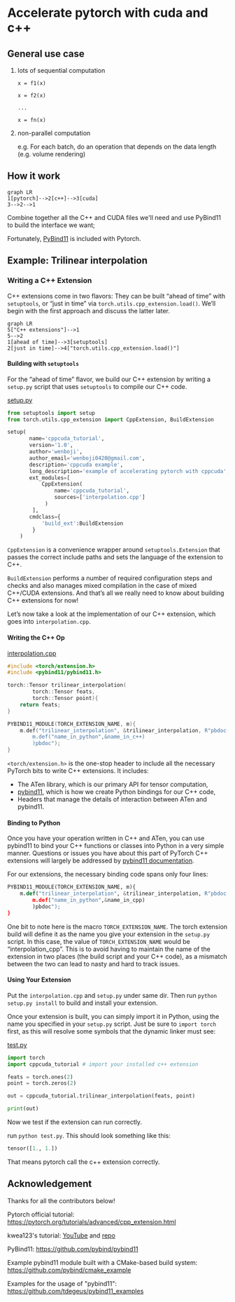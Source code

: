# Accelerate pytorch with cuda and c++

## General use case

1. lots of sequential computation

   ```
   x = f1(x)
   
   x = f2(x)
   
   ...
   
   x = fn(x)
   ```

2. non-parallel computation

   e.g. For each batch, do an operation that depends on the data length (e.g. volume rendering)

## How it work

```mermaid
graph LR
1[pytorch]-->2[c++]-->3[cuda]
3-->2-->1
```

Combine together all the C++ and CUDA files we'll need and use PyBind11 to build the interface we want; 

Fortunately, [PyBind11](https://github.com/pybind/pybind11) is included with Pytorch.

## Example: Trilinear interpolation

### Writing a C++ Extension

C++ extensions come in two flavors: They can be built “ahead of time” with `setuptools`, or “just in time” via `torch.utils.cpp_extension.load()`. We’ll begin with the first approach and discuss the latter later.

```mermaid
graph LR
5["C++ extensions"]-->1
5-->2
1[ahead of time]-->3[setuptools]
2[just in time]-->4["torch.utils.cpp_extension.load()"]
```

#### Building with `setuptools`

For the “ahead of time” flavor, we build our C++ extension by writing a `setup.py` script that uses `setuptools` to compile our C++ code. 

[setup.py](./setup.py)

```python
from setuptools import setup
from torch.utils.cpp_extension import CppExtension, BuildExtension

setup(
       name='cppcuda_tutorial',
       version='1.0',
       author='wenboji',
       author_email='wenboji0420@gmail.com',
       description='cppcuda example',
       long_description='example of accelerating pytorch with cppcuda',
       ext_modules=[
           CppExtension(
               name='cppcuda_tutorial',
               sources=['interpolation.cpp']
            )
        ],
       cmdclass={
           'build_ext':BuildExtension
        }
    )
```

`CppExtension` is a convenience wrapper around `setuptools.Extension` that passes the correct include paths and sets the language of the extension to C++. 

`BuildExtension` performs a number of required configuration steps and checks and also manages mixed compilation in the case of mixed C++/CUDA extensions. And that’s all we really need to know about building C++ extensions for now! 

Let’s now take a look at the implementation of our C++ extension, which goes into `interpolation.cpp`.

#### Writing the C++ Op

[interpolation.cpp](./interpolation.cpp)

```c++
#include <torch/extension.h>
#include <pybind11/pybind11.h>

torch::Tensor trilinear_interpolation(
		torch::Tensor feats,
		torch::Tensor point){
	return feats;
}

PYBIND11_MODULE(TORCH_EXTENSION_NAME, m){
	m.def("trilinear_interpolation", &trilinear_interpolation, R"pbdoc(
		m.def("name_in_python",&name_in_c++)
		)pbdoc");
}

```

`<torch/extension.h>` is the one-stop header to include all the necessary PyTorch bits to write C++ extensions. It includes:

- The ATen library, which is our primary API for tensor computation,
- [pybind11](https://github.com/pybind/pybind11), which is how we create Python bindings for our C++ code,
- Headers that manage the details of interaction between ATen and pybind11.

#### Binding to Python

Once you have your operation written in C++ and ATen, you can use pybind11 to bind your C++ functions or classes into Python in a very simple manner. Questions or issues you have about this part of PyTorch C++ extensions will largely be addressed by [pybind11 documentation](https://pybind11.readthedocs.io/en/stable/).

For our extensions, the necessary binding code spans only four lines:

```python
PYBIND11_MODULE(TORCH_EXTENSION_NAME, m){
	m.def("trilinear_interpolation", &trilinear_interpolation, R"pbdoc(
		m.def("name_in_python",&name_in_cpp)
		)pbdoc");
}
```

One bit to note here is the macro `TORCH_EXTENSION_NAME`. The torch extension build will define it as the name you give your extension in the `setup.py` script. In this case, the value of `TORCH_EXTENSION_NAME` would be “interpolation_cpp”. This is to avoid having to maintain the name of the extension in two places (the build script and your C++ code), as a mismatch between the two can lead to nasty and hard to track issues.

#### Using Your Extension

Put the `interpolation.cpp` and `setup.py` under same dir. Then run `python setup.py install`  to build and install your extension. 

Once your extension is built, you can simply import it in Python, using the name you specified in your `setup.py` script. Just be sure to `import torch` first, as this will resolve some symbols that the dynamic linker must see:

[test.py](./test.py)

```python
import torch
import cppcuda_tutorial # import your installed c++ extension

feats = torch.ones(2)
point = torch.zeros(2)

out = cppcuda_tutorial.trilinear_interpolation(feats, point)

print(out)
```

Now we test if the extension can run correctly.

run `python test.py`. This should look something like this:

```python
tensor([1., 1.])
```

That means pytorch call the c++ extension correctly.

## Acknowledgement

Thanks for all the contributors below!

Pytorch official tutorial: https://pytorch.org/tutorials/advanced/cpp_extension.html

kwea123's tutorial: [YouTube](https://www.youtube.com/watch?v=l_Rpk6CRJYI&list=PLDV2CyUo4q-LKuiNltBqCKdO9GH4SS_ec) and [repo](https://github.com/kwea123/pytorch-cppcuda-tutorial)

PyBind11: https://github.com/pybind/pybind11

Example pybind11 module built with a CMake-based build system: https://github.com/pybind/cmake_example

Examples for the usage of "pybind11": https://github.com/tdegeus/pybind11_examples
